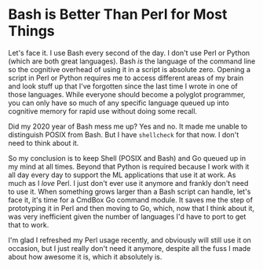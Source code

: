 # Bash is Better Than Perl for Most Things

Let's face it. I use Bash every second of the day. I don't use Perl or
Python (which are both great languages). Bash *is* the language of the
command line so the cognitive overhead of using it in a script is
absolute zero. Opening a script in Perl or Python requires me to
access different areas of my brain and look stuff up that I've forgotten
since the last time I wrote in one of those languages. While everyone
should become a polyglot programmer, you can only have so much of any
specific language queued up into cognitive memory for rapid use without
doing some recall.

Did my 2020 year of Bash mess me up? Yes and no. It made me unable to
distinguish POSIX from Bash. But I have `shellcheck` for that now. I
don't need to think about it. 

So my conclusion is to keep Shell (POSIX and Bash) and Go queued up in
my mind at all times. Beyond that Python is required because I work with
it all day every day to support the ML applications that use it at work.
As much as I *love* Perl. I just don't ever use it anymore and frankly
don't need to use it. When something grows larger than a Bash script can
handle, let's face it, it's time for a CmdBox Go command module. It
saves me the step of prototyping it in Perl and then moving to Go,
which, now that I think about it, was very inefficient given the number
of languages I'd have to port to get that to work.

I'm glad I refreshed my Perl usage recently, and obviously will still
use it on occasion, but I just really don't need it anymore, despite all
the fuss I made about how awesome it is, which it absolutely is.
